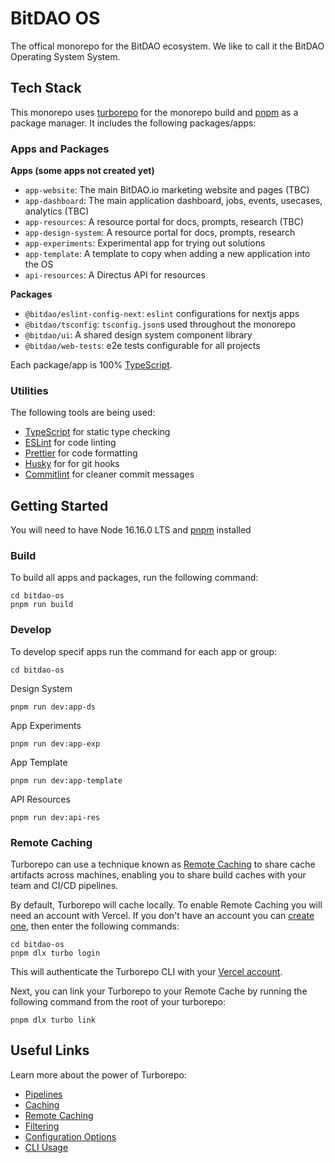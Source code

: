 # BitDAO OS

The offical monorepo for the BitDAO ecosystem. We like to call it the BitDAO Operating System System.

## Tech Stack

This monorepo uses [turborepo](https://turbo.build) for the monorepo build and [pnpm](https://pnpm.io) as a package manager. It includes the following packages/apps:

### Apps and Packages

**Apps (some apps not created yet)**

- `app-website`: The main BitDAO.io marketing website and pages (TBC)
- `app-dashboard`: The main application dashboard, jobs, events, usecases, analytics (TBC)
- `app-resources`: A resource portal for docs, prompts, research (TBC)
- `app-design-system`: A resource portal for docs, prompts, research
- `app-experiments`: Experimental app for trying out solutions
- `app-template`: A template to copy when adding a new application into the OS
- `api-resources`: A Directus API for resources

**Packages**

- `@bitdao/eslint-config-next`: `eslint` configurations for nextjs apps
- `@bitdao/tsconfig`: `tsconfig.json`s used throughout the monorepo
- `@bitdao/ui`: A shared design system component library
- `@bitdao/web-tests`: e2e tests configurable for all projects

Each package/app is 100% [TypeScript](https://www.typescriptlang.org/).

### Utilities

The following tools are being used:

- [TypeScript](https://www.typescriptlang.org/) for static type checking
- [ESLint](https://eslint.org/) for code linting
- [Prettier](https://prettier.io) for code formatting
- [Husky](https://typicode.github.io/husky/#/) for for git hooks
- [Commitlint](https://commitlint.js.org/#/) for cleaner commit messages

## Getting Started

You will need to have Node 16.16.0 LTS and [pnpm](https://pnpm.io) installed

### Build

To build all apps and packages, run the following command:

```
cd bitdao-os
pnpm run build
```

### Develop

To develop specif apps run the command for each app or group:

```
cd bitdao-os
```

Design System

```
pnpm run dev:app-ds
```

App Experiments

```
pnpm run dev:app-exp
```

App Template

```
pnpm run dev:app-template
```

API Resources

```
pnpm run dev:api-res
```

### Remote Caching

Turborepo can use a technique known as [Remote Caching](https://turbo.build/repo/docs/core-concepts/remote-caching) to share cache artifacts across machines, enabling you to share build caches with your team and CI/CD pipelines.

By default, Turborepo will cache locally. To enable Remote Caching you will need an account with Vercel. If you don't have an account you can [create one](https://vercel.com/signup), then enter the following commands:

```
cd bitdao-os
pnpm dlx turbo login
```

This will authenticate the Turborepo CLI with your [Vercel account](https://vercel.com/docs/concepts/personal-accounts/overview).

Next, you can link your Turborepo to your Remote Cache by running the following command from the root of your turborepo:

```
pnpm dlx turbo link
```

## Useful Links

Learn more about the power of Turborepo:

- [Pipelines](https://turbo.build/repo/docs/core-concepts/monorepos/running-tasks)
- [Caching](https://turbo.build/repo/docs/core-concepts/caching)
- [Remote Caching](https://turbo.build/repo/docs/core-concepts/remote-caching)
- [Filtering](https://turbo.build/repo/docs/core-concepts/monorepos/filtering)
- [Configuration Options](https://turbo.build/repo/docs/reference/configuration)
- [CLI Usage](https://turbo.build/repo/docs/reference/command-line-reference)

